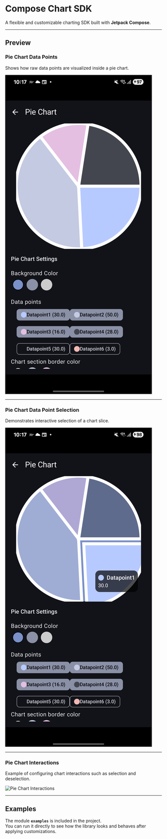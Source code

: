 # Compose Chart SDK

A flexible and customizable charting SDK built with **Jetpack Compose**.

---

## Preview

### Pie Chart Data Points
Shows how raw data points are visualized inside a pie chart.

![Pie Chart Data Points](./readme/pie_chart_datapoints.png)

---

### Pie Chart Data Point Selection
Demonstrates interactive selection of a chart slice.

![Pie Chart Selection](./readme/pie_chart_datapoints_selection.png)

---

### Pie Chart Interactions
Example of configuring chart interactions such as selection and deselection.

![Pie Chart Interactions](./readme/pie_chart_interactions_configuration.gif)

---

## Examples

The module **`examples`** is included in the project.  
You can run it directly to see how the library looks and behaves after applying customizations.